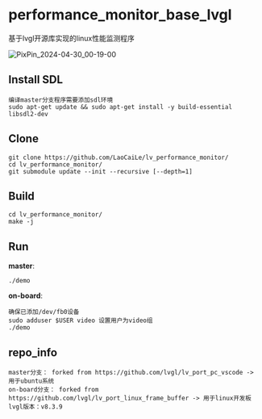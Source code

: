 # performance_monitor_base_lvgl

基于lvgl开源库实现的linux性能监测程序

![PixPin_2024-04-30_00-19-00](https://github.com/LaoCaiLe/lv_performance_monitor/assets/70246846/beeadfee-e3da-4696-8135-2fe6329ed695)

## Install SDL
```
编译master分支程序需要添加sdl环境
sudo apt-get update && sudo apt-get install -y build-essential libsdl2-dev
```

## Clone
```
git clone https://github.com/LaoCaiLe/lv_performance_monitor/
cd lv_performance_monitor/
git submodule update --init --recursive [--depth=1]
```

## Build
```
cd lv_performance_monitor/
make -j
```

## Run
**master**:
```
./demo
```
**on-board**:
```
确保已添加/dev/fb0设备
sudo adduser $USER video 设置用户为video组
./demo
```
## repo_info
```
master分支： forked from https://github.com/lvgl/lv_port_pc_vscode -> 用于ubuntu系统
on-board分支： forked from https://github.com/lvgl/lv_port_linux_frame_buffer -> 用于linux开发板
lvgl版本：v8.3.9
```
